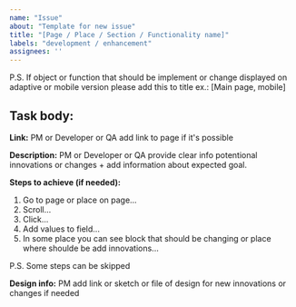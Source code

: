 ```yaml
---
name: "Issue"
about: "Template for new issue"
title: "[Page / Place / Section / Functionality name]"
labels: "development / enhancement"
assignees: ''
---
```

P.S. If object or function that should be implement or change displayed on adaptive or mobile version please add this to title ex.: [Main page, mobile] 

Task body:
---
**Link:** PM or Developer or QA add link to page if it's possible

**Description:** PM or Developer or QA provide clear info potentional innovations or changes + add information about expected goal.

**Steps to achieve (if needed):**
1. Go to page or place on page...
2. Scroll...
3. Click... 
4. Add values to field...
5. In some place you can see block that should be changing or place where shoulde be add innovations...

P.S. Some steps can be skipped

**Design info:** PM add link or sketch or file of design for new innovations or changes if needed
